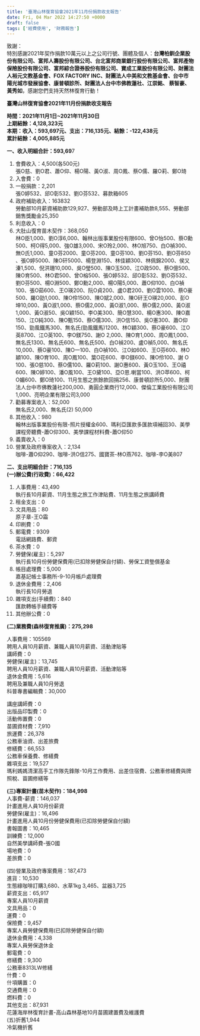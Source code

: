 ```yaml
---
title: '臺灣山林復育協會2021年11月份捐款收支報告'
date: Fri, 04 Mar 2022 14:27:50 +0000
draft: false
tags: ['經費使用', '財務報告']
---
```


致謝：  
特別感謝2021年契作捐款10萬元以上之公司行號、團體及個人：**台灣柏釧企業股份有限公司、富邦人壽股份有限公司、台北富邦商業銀行股份有限公司、富邦產物保險股份有限公司、富邦綜合證券股份有限公司、寶成工業股份有限公司、財團法人裕元文教基金會、FOX FACTORY INC、財團法人中美和文教基金會、台中市陽光城市發展協會、康普頓診所、財團法人台中市佛教蓮社、江崇銘、 蔡智豪、黃秀如**，感謝您們支持天然林復育行動！

**臺灣山林復育協會2021年11月份捐款收支報告**

**時間：2021年11月1日~2021年11月30日**  
**上期結餘：****4,128,323****元  
本期：收入：593,697元、支出：716,135元、結餘：-122,438元  
累計結餘：4,005,885元**

**一、收入明細合計：593,69**7

1.  會費收入：4,500(各500元)  
    張O慈、劉O君、蕭O仰、楊O陽、黃O淑、周O鳳、蔡O儒、羅O莉、鄭O琦
2.  入會費：0
3.  一般捐款：2,201  
    張O婷532、邱O彰532、劉O芬532、募款箱605
4.  政府補助收入：163832  
    勞動部10月薪資補助款129,927、勞動部及時上工計畫補助款8,555、勞動部銷售獎勵金25,350
5.  利息收入：0
6.  大肚山復育苗木契作：368,050  
    林O臣1,000、劉O淳6,000、翰林出版事業股份有限600、曾O怡500、蔡O勳500、柯O得5,000、強O雄3,000、宋O玲2,000、林O旭750、白O禎300、無O氏1,000、童O芬2000、童O芬200、童O芬100、劉O芬150、劉O芬850 、張O婷5000、陳O矸5000、楊登淵150、林佳穎300、林佩錦2000、侯又溱1,500、倪洪珊10,000、吳O瑩500、陳O玉500、江O政500、蔡O億500、陳O育500、林O君500、曾O榕500、張O婷532、邱O彰532、劉O芬532、劉O芬500、楊O淵500、鄭O勳2,000、楊O陽5,000、蕭O仰100、白O禎100、張O茹600、王O瑛200、阮O貞200、盧O君200、劉O雲1000、蔡O豪500、羅O劭1,000、陳O伶1500、陳O斌2,000、陳O矸王O瑛20,000、彭O坤10,000、黃O淑1,000、蔡O儒2,000、黃O淑1,000、蔡O儒2,000、黃O淑1,000、黃O淑50、吳O穎150、李O美300、簡O慧300、楊O惠300、陳O嘉150、江O純300、陳O甄150、蔡O儒300、洪O信150、吳O憲300、蕭O仰150、勁風鐵馬300、無名氏(勁風鐵馬)1200、林O穎300、蔡O豪600、江O英8700、江O英100、李O鎂750、謝O 2,000、陳O育1,000、周O鳳1,000、無名氏1300、無名氏600、無名氏500、白O禎200、盧O禎5,000、無名氏10,000、蔡O豪100、陳O一100、白O禎100、江O如600、王O芬600、林O穎100、陳O育100、周O鳳100、葉O花600、李O鎂600、陳O伶100、謝 O 100、張O慈100、蔡O儒100、羅O莉100、謝O惠600、黃O玉100、王O禧600、陳O婷100、潘O風100、王O黛100、亞O恩.喇當100、洪O苹600、柯O媚600、鄭O琦100、11月生態之旅餘款回捐256、康普頓診所5,000、財團法人台中市佛教蓮社200,000、勇圓企業商行12,000、傑倫工業股份有限公司1,000、亮明企業有限公司3,000
7.  勸募專案收入：52,000  
    無名氏2,000、無名氏(2) 50,000
8.  其他收入：980  
    翰林出版事業股份有限-照片授權金600、瑪利亞匯款多匯款項補回30、美學課程旁聽費-蕭O仰300、美學課程材料費-蕭O仰50
9.  義賣收入：0
10.  營業及政府專案收入：2,134  
    咖啡-蕭O仰290、咖啡-洪O信275、國寶茶-林O燕762、咖啡-李O美807  
      
    

**二、支出明細合計：716,135**  
**(一)辦公費(行政費)：66,422**

1.  人事費用：43,490  
    執行長10月薪資、11月生態之旅工作津貼費、11月生態之旅講師費
2.  租金支出：0
3.  文具用品：80  
    原子章-王O霜
4.  印刷費：0
5.  郵電費：9309  
    電話網路費、郵資
6.  茶水費：0
7.  勞健保(雇主)：5,297  
    執行長10月份勞健保費用(已扣除勞健保自付額)、勞保工資墊償基金
8.  帳目處理費：5,000  
    嘉基記帳士事務所-9-10月帳戶處理費
9.  退休金費用：2,406  
    執行長10月勞退
10.  雜項支出(手續費)：840  
    匯款轉帳手續費等
11.  其他辦公費：0

**(二)業務費(森林復育推廣)：275,298**

人事費用：105569  
聘用人員10月薪資、兼職人員10月薪資、活動津貼等  
講師費：0  
勞健保(雇主)：13,745  
聘用人員10月薪資、兼職人員10月薪資、活動津貼等  
退休金費用：5,616  
聘用及兼職人員10月勞退  
科普專書編輯費：30,000

講座講師費：0  
出版品印製費：0  
活動佈置費：0  
苗圃資材費：7,910  
旅運費：26,378  
公務車油資、出差旅費  
修繕費：66,553  
公務車保養費、修繕費  
雜項支出：19,527  
瑪利媽媽清潔高手工作隊先鋒隊-10月工作費用、出差住宿費、公務車修繕費與牌照稅、苗圃修繕等

**(三)專案計畫(苗木契作)：184,998**  
人事費-薪資：146,037  
計畫進用人員10月份薪資  
勞健保(雇主)：16,496  
計畫進用人員10月份勞健保費用(已扣除勞健保自付額)  
書報圖書：10,465  
訓練費：12,000  
自然美學講師費-張O國  
場地費：0  
差旅費：0

(四)營業及政府專案費用：187,473  
進貨：10,530  
生態綠咖啡訂購3,680、水草1kg 3,465、盆器3,725  
薪資支出：65,917  
專案人員10月薪資  
文具用品：0  
運費：0  
保險費：9,457  
專案人員勞健保費用(已扣除勞健保自付額)  
退休金費用：4,338  
專案人員勞保退休金  
郵電費：0  
修繕費：9,300  
公務車8313LW修繕  
什費：0  
什項購置：0  
交通費用：0  
燃料費：0  
其他支出：87,931  
花蓮海岸林復育計畫-高山森林基地10月苗圃建置費及維護費  
(五)折舊1,944  
冷氣機折舊